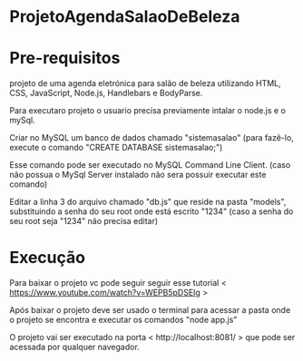 # ProjetoAgendaSalaoDeBeleza


# Pre-requisitos
projeto de uma agenda eletrónica para salão de beleza utilizando HTML, CSS, JavaScript, Node.js, Handlebars e BodyParse.

Para executaro projeto o usuario precisa previamente intalar o node.js e o mySql.

Criar no MySQL um banco de dados chamado "sistemasalao" (para fazê-lo, execute o comando "CREATE DATABASE sistemasalao;")

Esse comando pode ser executado no MySQL Command Line Client. (caso não possua o MySql Server instalado não sera possuir executar este comando)

Editar a linha 3 do arquivo chamado "db.js" que reside na pasta "models", substituindo a senha do seu root onde está escrito "1234" 
(caso a senha do seu root seja "1234" não precisa editar)


# Execução
Para baixar o projeto vc pode seguir seguir esse tutorial < https://www.youtube.com/watch?v=WEPB5pDSEIg >

Após baixar o projeto deve ser usado o terminal para acessar a pasta onde o projeto se encontra e executar os comandos "node app.js"

O projeto vai ser executado na porta < http://localhost:8081/ > que pode ser acessada por qualquer navegador.

